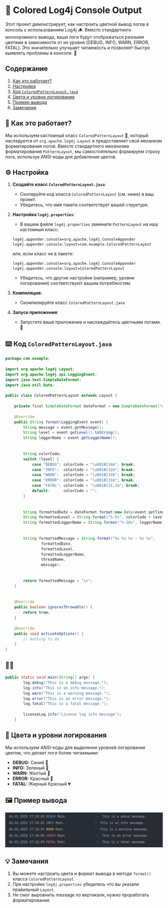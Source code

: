 # 🌈 Colored Log4j Console Output 

Этот проект демонстрирует, как настроить цветной вывод логов в консоль с использованием Log4j 🪵.  Вместо стандартного монохромного вывода, ваши логи будут отображаться разными цветами в зависимости от их уровня (DEBUG, INFO, WARN, ERROR, FATAL). Это значительно улучшает читаемость и позволяет быстро выявлять проблемы в консоли. 👀

## Содержание
1. [Как это работает?](#как-это-работает)
2. [Настройка](#настройка)
3. [Код `ColoredPatternLayout.java`](#код-coloredpatternlayoutjava)
4. [Цвета и уровни логирования](#цвета-и-уровни-логирования)
5. [Пример вывода](#пример-вывода)
6. [Замечания](#замечания)

## 🚀 Как это работает? <a name="как-это-работает"></a>

Мы используем кастомный класс `ColoredPatternLayout` 🎨, который наследуется от `org.apache.log4j.Layout` и предоставляет свой механизм форматирования логов. Вместо стандартного механизма форматирования `PatternLayout`, мы самостоятельно формируем строку лога, используя ANSI-коды для добавления цветов.

## ⚙️ Настройка <a name="настройка"></a>

1.  **Создайте класс `ColoredPatternLayout.java`**:
    *   Скопируйте код класса `ColoredPatternLayout` (см. ниже) в ваш проект.
    *   Убедитесь, что имя пакета соответствует вашей структуре.

2.  **Настройка `log4j.properties`**:
    *   В вашем файле `log4j.properties` замените `PatternLayout` на наш кастомный класс:

    ```properties
    log4j.appender.console=org.apache.log4j.ConsoleAppender
    log4j.appender.console.layout=com.example.ColoredPatternLayout
    ```
       или, если класс не в пакете:

     ```properties
    log4j.appender.console=org.apache.log4j.ConsoleAppender
    log4j.appender.console.layout=ColoredPatternLayout
    ```
    *   Убедитесь, что другие настройки (например, уровни логирования) соответствуют вашим потребностям.

3. **Компиляция:**
    * Скомпилируйте класс `ColoredPatternLayout.java`

4.  **Запуск приложения**:
    * Запустите ваше приложение и наслаждайтесь цветными логами. 🎉

## ⌨️ Код `ColoredPatternLayout.java` <a name="код-coloredpatternlayoutjava"></a>

```java
package com.example;

import org.apache.log4j.Layout;
import org.apache.log4j.spi.LoggingEvent;
import java.text.SimpleDateFormat;
import java.util.Date;

public class ColoredPatternLayout extends Layout {

    private final SimpleDateFormat dateFormat = new SimpleDateFormat("dd.MM.yyyy HH:mm:ss,SSS");

    @Override
    public String format(LoggingEvent event) {
        String message = event.getMessage();
        String level = event.getLevel().toString();
        String loggerName = event.getLoggerName();


        String colorCode;
        switch (level) {
            case "DEBUG": colorCode = "\u001B[34m"; break;
            case "INFO":  colorCode = "\u001B[32m"; break;
            case "WARN":  colorCode = "\u001B[33m"; break;
            case "ERROR": colorCode = "\u001B[31m"; break;
            case "FATAL": colorCode = "\u001B[31;1m"; break;
            default:      colorCode = "";
        }


        String formattedDate = dateFormat.format(new Date(event.getTimeStamp()));
        String formattedLevel = String.format("%-5s", colorCode + level + "\u001B[0m");
        String formattedLoggerName = String.format("%-20s", loggerName);


        String formattedMessage = String.format("%s %s %s - %s %s",
                formattedDate,
                formattedLevel,
                formattedLoggerName,
                threadName,
                message);


        return formattedMessage + "\n";
    }


    @Override
    public boolean ignoresThrowable() {
        return true;
    }

    @Override
    public void activateOptions() {
        // Nothing to do
    }
}
```

## 🧑‍💻

```java
public static void main(String[] args) {
        log.debug("This is a debug message.");
        log.info("This is an info message.");
        log.warn("This is a warning message.");
        log.error("This is an error message.");
        log.fatal("This is a fatal message.");

        licenseLog.info("License log info message");
    }
```

## 🎨 Цвета и уровни логирования <a name="цвета-и-уровни-логирования"></a>

Мы используем ANSI-коды для выделения уровней логирования цветом, что делает логи более читаемыми:

*   **DEBUG:**  Синий 💙
*   **INFO:** Зеленый 💚
*   **WARN:** Желтый 💛
*   **ERROR:** Красный 💖
*   **FATAL:** Жирный Красный 💔

## 🖼️ Пример вывода <a name="пример-вывода"></a>

![Пример вывода цветных логов](2.png)

## 💡 Замечания <a name="замечания"></a>

1. Вы можете настроить цвета и формат вывода в методе `format()` класса `ColoredPatternLayout`.
2. При настройке `log4j.properties` убедитесь что вы указали правильный `Layout`.
3. Не смог выровнить message по вертикали, нужно проработать форматирование

